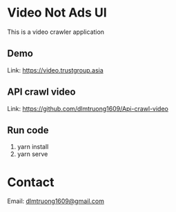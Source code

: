 # Video Not Ads UI

This is a video crawler application
## Demo

Link: https://video.trustgroup.asia

## API crawl video

Link: https://github.com/dlmtruong1609/Api-crawl-video

## Run code

1. yarn install
2. yarn serve

# Contact
Email: dlmtruong1609@gmail.com
